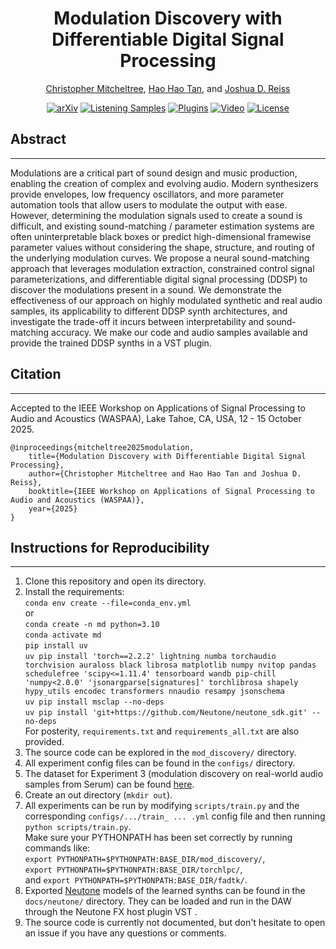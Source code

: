 <div align="center">
<h1>Modulation Discovery with Differentiable Digital Signal Processing</h1>
<p>
    <a href="https://christhetr.ee/" target=”_blank”>Christopher Mitcheltree</a>,
    <a href="https://gudgud96.github.io/about/" target=”_blank”>Hao Hao Tan</a>, and
    <a href="https://www.eecs.qmul.ac.uk/~josh/" target=”_blank”>Joshua D. Reiss</a>
</p>

[![arXiv](https://img.shields.io/badge/arXiv-2510.06204-b31b1b.svg)](https://arxiv.org/abs/2510.06204)
[![Listening Samples](https://img.shields.io/badge/%F0%9F%94%8A%F0%9F%8E%B6-Listening_Samples-blue)](https://christhetree.github.io/mod_discovery/)
[![Plugins](https://img.shields.io/badge/neutone-Plugins-blue)](https://christhetree.github.io/mod_discovery/index.html#plugins)
[![Video](https://img.shields.io/badge/Video-blue?logo=youtube&labelColor=555)](https://www.youtube.com/watch?v=6BS8-_Glbdo)
[![License](https://img.shields.io/badge/License-MPL%202.0-orange)](https://www.mozilla.org/en-US/MPL/2.0/FAQ/)
</div>

<h2>Abstract</h2>
<hr>
<p>
Modulations are a critical part of sound design and music production, enabling the creation of complex and evolving audio.
Modern synthesizers provide envelopes, low frequency oscillators, and more parameter automation tools that allow users to modulate the output with ease.
However, determining the modulation signals used to create a sound is difficult, and existing sound-matching / parameter estimation systems are often uninterpretable black boxes or predict high-dimensional framewise parameter values without considering the shape, structure, and routing of the underlying modulation curves.
We propose a neural sound-matching approach that leverages modulation extraction, constrained control signal parameterizations, and differentiable digital signal processing (DDSP) to discover the modulations present in a sound.
We demonstrate the effectiveness of our approach on highly modulated synthetic and real audio samples, its applicability to different DDSP synth architectures, and investigate the trade-off it incurs between interpretability and sound-matching accuracy.
We make our code and audio samples available and provide the trained DDSP synths in a VST plugin.
</p>

<h2>Citation</h2>
<hr>
Accepted to the IEEE Workshop on Applications of Signal Processing to Audio and Acoustics (WASPAA), Lake Tahoe, CA, USA, 12 - 15 October 2025.

<pre><code>@inproceedings{mitcheltree2025modulation,
    title={Modulation Discovery with Differentiable Digital Signal Processing},
    author={Christopher Mitcheltree and Hao Hao Tan and Joshua D. Reiss},
    booktitle={IEEE Workshop on Applications of Signal Processing to Audio and Acoustics (WASPAA)},
    year={2025}
}
</code></pre>

<h2>Instructions for Reproducibility</h2>
<hr>

<ol>
    <li>Clone this repository and open its directory.</li>
    <li>
    Install the requirements:
    <br><code>conda env create --file=conda_env.yml</code>
    <br>or 
    <br><code>conda create -n md python=3.10</code>
    <br><code>conda activate md</code>
    <br><code>pip install uv</code>
    <br><code>uv pip install 'torch==2.2.2' lightning numba torchaudio torchvision auraloss black librosa matplotlib numpy nvitop pandas schedulefree 'scipy<=1.11.4' tensorboard wandb pip-chill 'numpy<2.0.0' 'jsonargparse[signatures]' torchlibrosa shapely hypy_utils encodec transformers nnaudio resampy jsonschema</code>
    <br><code>uv pip install msclap --no-deps</code>
    <br><code>uv pip install 'git+https://github.com/Neutone/neutone_sdk.git' --no-deps</code>
    <br>For posterity, <code>requirements.txt</code> and <code>requirements_all.txt</code> are also provided.
    </li>
    <li>The source code can be explored in the <code>mod_discovery/</code> directory.</li>
    <li>All experiment config files can be found in the <code>configs/</code> directory.</li>
    <li>The dataset for Experiment 3 (modulation discovery on real-world audio samples from Serum) can be found <a href="tbd" target="_blank">here</a>.</li>
    <li>Create an out directory (<code>mkdir out</code>).</li>
    <li>
    All experiments can be run by modifying <code>scripts/train.py</code> and the corresponding 
    <code>configs/.../train_ ... .yml</code> config file and then running <code>python scripts/train.py</code>.
    <br>Make sure your PYTHONPATH has been set correctly by running commands like:
    <br><code>export PYTHONPATH=$PYTHONPATH:BASE_DIR/mod_discovery/</code>,
    <br><code>export PYTHONPATH=$PYTHONPATH:BASE_DIR/torchlpc/</code>,
    <br>and <code>export PYTHONPATH=$PYTHONPATH:BASE_DIR/fadtk/</code>.
    </li>
    <li>Exported <a href="https://neutone.ai" target=”_blank”>Neutone</a> models of the learned synths can be found in the <code>docs/neutone/</code> directory. They can be loaded and run in the DAW through the Neutone FX host plugin VST .</li>
    <!-- <li>All evaluation results from the paper can be found in the <code>eval/</code> directory.</li> -->
    <li>
    The source code is currently not documented, but don't hesitate to open an issue if you have any questions or 
    comments.
    </li>
</ol>
